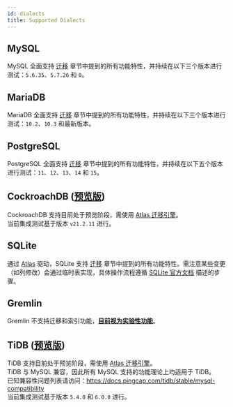 ```yaml
---
id: dialects
title: Supported Dialects
---
```


## MySQL

MySQL 全面支持 [迁移](migrate.md) 章节中提到的所有功能特性，并持续在以下三个版本进行测试：`5.6.35`、`5.7.26` 和 `8`。

## MariaDB

MariaDB 全面支持 [迁移](migrate.md) 章节中提到的所有功能特性，并持续在以下三个版本进行测试：`10.2`、`10.3` 和最新版本。

## PostgreSQL

PostgreSQL 全面支持 [迁移](migrate.md) 章节中提到的所有功能特性，并持续在以下五个版本进行测试：`11`、`12`、`13`、`14` 和 `15`。

## CockroachDB **(<ins>预览版</ins>)**

CockroachDB 支持目前处于预览阶段，需使用 [Atlas 迁移引擎](migrate.md#atlas-integration)。  
当前集成测试基于版本 `v21.2.11` 进行。

## SQLite

通过 [Atlas](https://github.com/ariga/atlas) 驱动，SQLite 支持 [迁移](migrate.md) 章节中提到的所有功能特性。需注意某些变更（如列修改）会通过临时表实现，具体操作流程遵循 [SQLite 官方文档](https://www.sqlite.org/lang_altertable.html#otheralter) 描述的步骤。

## Gremlin

Gremlin 不支持迁移和索引功能，**<ins>目前视为实验性功能</ins>**。

## TiDB **(<ins>预览版</ins>)**

TiDB 支持目前处于预览阶段，需使用 [Atlas 迁移引擎](migrate.md#atlas-integration)。  
TiDB 与 MySQL 兼容，因此所有 MySQL 支持的功能理论上均适用于 TiDB。  
已知兼容性问题列表请访问：https://docs.pingcap.com/tidb/stable/mysql-compatibility  
当前集成测试基于版本 `5.4.0` 和 `6.0.0` 进行。